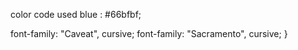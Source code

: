 color code used
blue : #66bfbf;

font-family: "Caveat", cursive;
font-family: "Sacramento", cursive;
}
